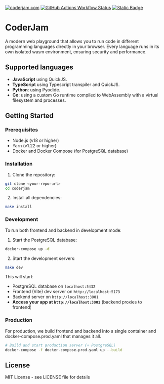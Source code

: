 [![coderjam.com](https://img.shields.io/website?url=https%3A%2F%2Fcoderjam.com&label=coderjam.com&link=https%3A%2F%2Fcoderjam.com)](https://coderjam.com)
[![GitHub Actions Workflow Status](https://img.shields.io/github/actions/workflow/status/guymor4/coderjam/unit-tests.yaml)](https://github.com/guymor4/coderjam/actions/workflows/unit-tests.yaml)
[![Static Badge](https://img.shields.io/badge/donate-buy_me_a_coffee-orange)](https://www.buymeacoffee.com/alpacaguy)

# CoderJam
A modern web playground that allows you to run code in different programming languages directly in your browser.
Every language runs in its own isolated wasm environment, ensuring security and performance.

## Supported languages
- **JavaScript** using QuickJS.
- **TypeScript** using Typescript transpiler and QuickJS.
- **Python**: using Pyodide.
- **Go**: using a custom Go runtime compiled to WebAssembly with a virtual filesystem and processes.

## Getting Started

### Prerequisites

- Node.js (v18 or higher)
- Yarn (v1.22 or higher)
- Docker and Docker Compose (for PostgreSQL database)

### Installation
1. Clone the repository:
```bash
git clone <your-repo-url>
cd coderjam
```

2. Install all dependencies:
```bash
make install
```

### Development
To run both frontend and backend in development mode:

1. Start the PostgreSQL database:
```bash
docker-compose up -d
```

2. Start the development servers:
```bash
make dev
```

This will start:
- PostgreSQL database on `localhost:5432`
- Frontend (Vite) dev server on `http://localhost:5173`  
- Backend server on `http://localhost:3001`
- **Access your app at `http://localhost:3001`** (backend proxies to frontend)

### Production
For production, we build frontend and backend into a single container and docker-compose.prod.yaml that manages it all.
```bash
# Build and start production server (+ PostgreSQL)
docker-compose -f docker-compose.prod.yaml up --build
```

## License

MIT License - see LICENSE file for details
